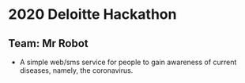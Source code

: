 # 2020 Deloitte Hackathon
## Team: Mr Robot 

* A simple web/sms service for people to gain awareness of current diseases, namely, the coronavirus.

